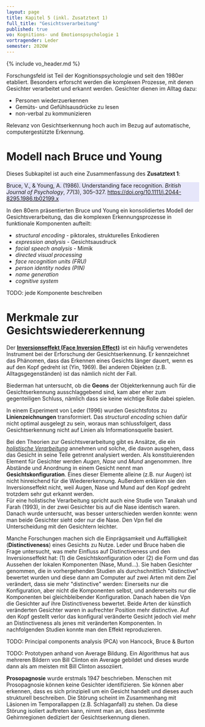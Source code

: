 ```yaml
---
layout: page
title: Kapitel 5 (inkl. Zusatztext 1)
full_title: "Gesichtsverarbeitung"
published: true
vo: Kognitions- und Emotionspsychologie 1
vortragender: Leder
semester: 2020W
---
```


{% include vo_header.md %}

Forschungsfeld ist Teil der Kognitionspsychologie und seit den 1980er etabliert. Besonders erforscht werden die komplexen Prozesse, mit denen Gesichter verarbeitet und erkannt werden. Gesichter dienen im Alltag dazu:
* Personen wiederzuerkennen
* Gemüts- und Gefühlsausdrücke zu lesen
* non-verbal zu kommunizieren

Relevanz von Gesichtserkennung hoch auch im Bezug auf automatische, computergestützte Erkennung.

# Modell nach Bruce und Young

Dieses Subkapitel ist auch eine Zusammenfassung des **Zusatztext 1**:

<div style="background-color:lavender;margin-bottom:1em">Bruce, V., &amp; Young, A. (1986). Understanding face recognition. <i>British Journal of Psychology</i>, <i>77</i>(3), 305–327. <a href="https://doi.org/10.1111/j.2044-8295.1986.tb02199.x">https://doi.org/10.1111/j.2044-8295.1986.tb02199.x</a></div>

In den 80ern präsentierten Bruce und Young ein konsolidiertes Modell der Gesichtsverarbeitung, das die komplexen Erkennungsprozesse in funktionale Komponenten aufteilt:
* _structural encoding_ - piktorales, strukturelles Enkodieren
* _expression analysis_ - Gesichtsausdruck
* _facial speech analysis_ - Mimik
* _directed visual processing_
* _face recognition units (FRU)_
* _person identity nodes (PIN)_
* _name generation_
* _cognitive system_

TODO: jede Komponente beschreiben

# Merkmale zur Gesichtswiedererkennung

Der [**Inversionseffekt (Face Inversion Effect)**](https://en.wikipedia.org/wiki/Face_inversion_effect) ist ein häufig verwendetes Instrument bei der Erforschung der Gesichtserkennung. Er kennzeichnet das Phänomen, dass das Erkennen eines Gesichts länger dauert, wenn es auf den Kopf gedreht ist (Yin, 1969). Bei anderen Objekten (z.B. Alltagsgegenständen) ist das nämlich nicht der Fall.

Biederman hat untersucht, ob die **Geons** der Objekterkennung auch für die Gesichtserkennung ausschlaggebend sind, kam aber eher zum gegenteiligen Schluss, nämlich dass sie keine wichtige Rolle dabei spielen.

In einem Experiment von Leder (1996) wurden Gesichtsfotos zu **Linienzeichnungen** transformiert. Das _structural encoding_ schien dafür nicht optimal ausgelegt zu sein, woraus man schlussfolgert, dass Gesichtserkennung nicht auf Linien als Informationsquelle basiert.

Bei den Theorien zur Gesichtsverarbeitung gibt es Ansätze, die ein [_holistische Verarbeitung_](https://dorsch.hogrefe.com/stichwort/verarbeitung-holistische) annehmen und solche, die davon ausgehen, dass das Gesicht in seine Teile getrennt analysiert werden. Als konstituierenden Element für Gesichter werden _Augen_, _Nase_ und _Mund_ angenommen. Ihre Abstände und Anordnung in einem Gesicht nennt man **Gesichtskonfiguration**. Eines dieser Elemente alleine (z.B. nur Augen) ist nicht hinreichend für die Wiedererkennung. Außerdem erklären sie den Inversionseffekt nicht, weil Augen, Nase und Mund auf den Kopf gedreht trotzdem sehr gut erkannt werden.\
Für eine holistische Verarbeitung spricht auch eine Studie von Tanakah und Farah (1993), in der zwei Gesichter bis auf die Nase identisch waren. Danach wurde untersucht, was besser unterschieden werden konnte: wenn man beide Gesichter sieht oder nur die Nase. Den Vpn fiel die Unterscheidung mit den Gesichtern leichter.

Manche Forschungen machen sich die Einprägsamkeit und Auffälligkeit (**Distinctiveness**) eines Gesichts zu Nutze. Leder und Bruce haben die Frage untersucht, was mehr Einfluss auf Distinctiveness und den Inversionseffekt hat: (1) die Gesichtskonfiguration oder (2) die Form und das Aussehen der lokalen Komponenten (Nase, Mund...). Sie haben Gesichter genommen, die in vorhergehenden Studien als durchschnittlich "distinctive" bewertet wurden und diese dann am Computer auf zwei Arten mit dem Ziel verändert, dass sie mehr "distinctive" werden: Einerseits nur die Konfiguration, aber nicht die Komponenten selbst, und andererseits nur die Komponenten bei gleichbleibender Konfiguration. Danach haben die Vpn die Gesichter auf ihre Distinctiveness bewertet. Beide Arten der künstlich veränderten Gesichter waren in aufrechter Position mehr distinctive. Auf den Kopf gestellt verlor das konfigural veränderte Gesicht jedoch viel mehr an Distinctiveness als jenes mit veränderten Komponenten. In nachfolgenden Studien konnte man den Effekt reproduzieren.

TODO: Principal components analysis (PCA) von Hancock, Bruce & Burton

TODO: Prototypen anhand von Average Bildung. Ein Algorithmus hat aus mehreren Bildern von Bill Clinton ein Average gebildet und dieses wurde dann als am meisten mit Bill Clinton assoziiert.

**Prosopagnosie** wurde erstmals 1947 beschrieben. Menschen mit Prosopagnosie können keine Gesichter identifizieren. Sie können aber erkennen, dass es sich prinzipiell um ein Gesicht handelt und dieses auch strukturell beschreiben. Die Störung scheint im Zusammenhang mit Läsionen im Temporallappen (z.B. Schlaganfall) zu stehen. Da diese Störung isoliert auftreten kann, nimmt man an, dass bestimmte Gehirnregionen dediziert der Gesichtserkennung dienen.
